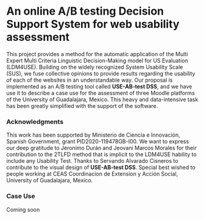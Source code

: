# An online A/B testing Decision Support System for web usability assessment

This project provides a method for the automatic application of the Multi Expert Multi Criteria Linguistic Decision-Making model for US Evaluation (LDM4USE).
Building on the widely recognized System Usability Scale (SUS), we fuse collective opinions to provide results regarding the usability of each of the websites in an understandable way. Our proposal is implemented as an A/B testing tool called **USE-AB-test DSS**, and we have use it to describe a case use for the assessment of three Moodle platforms of the University of Guadalajara, Mexico. This heavy and data-intensive task has been greatly simplified with the support of the software.


### Acknowledgments

This work has been supported by Ministerio de Ciencia e Innovación, Spanish Government, grant PID2020-119478GB-I00.
We want to express our deep gratitude to Jeronimo Durán and Jeovani Marcos Morales for their contribution to the 2TLFD method that is implicit to the LDM4USE hability to include any Usability Test. Thanks to Servando Alvarado Cisneros to contribute to the visual design of **USE-AB-test DSS**. Special best wished to people working at CEAS Coordinacion de Extension y Acción Social, University of Guadalajara, Mexico.

### Case Use
Coming soon 
